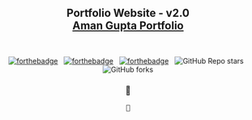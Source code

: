 <h2 align="center">
  Portfolio Website - v2.0<br/>
  <a href="https://aman-gupta-portfolio-nine.vercel.app/" target="_blank">Aman Gupta Portfolio</a>
</h2>
<div align="center">
<!--   <img alt="Demo" src="./Images/readme-img1.png" /> -->
</div>

<br/>

<center>

[![forthebadge](https://forthebadge.com/images/badges/built-with-love.svg)](https://forthebadge.com) &nbsp;
[![forthebadge](https://forthebadge.com/images/badges/made-with-javascript.svg)](https://forthebadge.com) &nbsp;
[![forthebadge](https://forthebadge.com/images/badges/open-source.svg)](https://forthebadge.com) &nbsp;
![GitHub Repo stars](https://img.shields.io/github/stars/soumyajit4419/Portfolio?color=red&logo=github&style=for-the-badge) &nbsp;
![GitHub forks](https://img.shields.io/github/forks/soumyajit4419/Portfolio?color=red&logo=github&style=for-the-badge)

</center>

<h3 align="center">
    🔹

    🔹
   
</h3>
